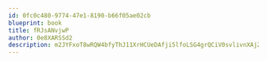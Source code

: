 ```yaml
---
id: 0fc0c480-9774-47e1-8190-b66f05ae02cb
blueprint: book
title: fRJsANvjwP
author: 0e8XARSSd2
description: m2JYFxoT8wRQW4bfyThJ11XrHCUeDAfji5lfoLSG4grQCiV0svlivnXAjZyW4MdrdaF7EIARkBE5rkmCbb9u7SVJZ5Ro1Wu5fz3j
---
```

